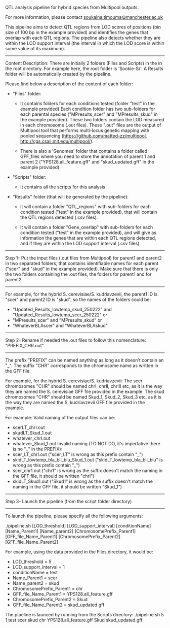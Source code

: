 QTL analysis pipeline for hybrid species from Multipool outputs.

For more information, please contact soukaina.timouma@manchester.ac.uk

This pipeline aims to detect QTL regions from LOD scores of positions (bin size of 100 bp in the example provided) and identifies the genes that overlap with each QTL regions. 
The pipeline also detects whether they are within the LOD support interval (the interval in which the LOD score is within some value of its maximum). 

------------------------------------------------------------------------

Content Description:
There are initially 2 folders (Files and Scripts) in the in the root directory. 
For example here, the root folder is 'Sookie-S/'.
A Results folder will be automatically created by the pipeline.

Please find below a description of the content of each folder:

- "Files" folder:

	- It contains folders for each conditions tested (folder "test" in the example provided).Each condition folder has two sub-folders for each parental species ("MPresults_scer" and "MPresults_skud" in the example provided). These two folders contain the LOD measured in each chromosome (.out files). These ".out" files are the output of Multipool tool that performs multi-locus genetic mapping with pooled sequencing (https://github.com/matted-zz/multipool, http://cgs.csail.mit.edu/multipool/).

	- There is also a 'Genomes' folder that contains a folder called GFF_files where you need to store the annotation of parent 1 and parent 2 ("YPS128.all_feature.gff" and "skud_updated.gff" in the example provided).

- "Scripts" folder:

	- It contains all the scripts for this analysis

- "Results" folder (that will be generated by the pipeline):

	- it will contain a folder "QTL_regions" with sub-folders for each condition tested ("test" in the example provided), that will contain the QTL regions detected (.csv files).

	- it will contain a folder "Gene_overlap" with sub-folders for each condition tested ("test" in the example provided), and will give as information the genes that are within each QTL regions detected, and if they are within the LOD support interval (.csv files).

------------------------------------------------------------------------

Step 1- Put the input files (.out files from Multipool) for parent1 and parent2 in two separated folders, that contains identifiable names for each parent ("scer" and "skud" in the example provided).
Make sure that there is only the two folders containing the .out files, the folders for parent1 and for parent2.

------------------------------------------------------------------------

For example, for the hybrid S. cerevisiae/S. kudriavzevii, the parent1 ID is "scer" and parent2 ID is "skud", so the names of the folders could be:
- "Updated_Results_lowtemp_skud_250222" and "Updated_Results_lowtemp_scer_250222"
or
- "MPresults_scer" and "MPresults_skud"
or
- "WhateverBLAscer" and "WhateverBLAskud"

------------------------------------------------------------------------

Step 2- Rename if needed the .out files to follow this nomenclature: "PREFIX_CHR.out". 

------------------------------------------------------------------------

The prefix "PREFIX" can be named anything as long as it doesn't contain an "_".
The suffix "CHR" corresponds to the chromosome name as written in the GFF file.

For example, for the hybrid S. cerevisiae/S. kudriavzevii:
The scer chromosomes "CHR" should be named chrI, chrII, chrIII etc, as it is the way they are named the S. cerevisiae GFF file provided in the example.
The skud chromosomes "CHR" should be named Skud_1, Skud_2, Skud_3 etc, as it is the way they are named the S. kudriavzevii GFF file provided in the example.

For example:
  Valid naming of the output files can be:
   - scerLT_chrI.out
   - skudLT_Skud_1.out
   - whatever_chrI.out
   - whatever_Skud_1.out
  Invalid naming (TO NOT DO, it's impertative there is no "_" in the PREFIX):
   - scer_LT_chrI.out ("scer_LT" is wrong as this prefix contain "_")
   - skidLT_lowtemp_bla_bli_blu_Skud_1.out ("skidLT_lowtemp_bla_bli_blu" is wrong as this prefix contain "_")
   - scer_chr1.out ("chr1" is wrong as the suffix doesn't match the naming in the GFF file, it should be written "chrI")
   - skidLT_Skud1.out ("Skud1" is wrong as the suffix doesn't match the naming in the GFF file, it should be written "Skud_1")

------------------------------------------------------------------------

Step 3- Launch the pipeline (from the script folder directory)

------------------------------------------------------------------------

To launch the pipeline, please specify all the following arguments:

./pipeline.sh [LOD_threshold] [LOD_support_interval] [conditionName] [Name_Parent1] [Name_parent2] [ChromosomePrefix_Parent1] [GFF_file_Name_Parent1] [ChromosomePrefix_Parent2] [GFF_file_Name_Parent2]

For example, using the data provided in the Files directory, it would be:
- LOD_threshold = 5
- LOD_support_interval = 1
- conditionName = test
- Name_Parent1 = scer
- Name_parent2 = skud
- ChromosomePrefix_Parent1 = chr
- GFF_file_Name_Parent1 = YPS128.all_feature.gff
- ChromosomePrefix_Parent2 = Skud
- GFF_file_Name_Parent2 = skud_updated.gff

The pipeline is launced by running from the Scripts directory:
./pipeline.sh 5 1 test scer skud chr YPS128.all_feature.gff Skud skud_updated.gff
